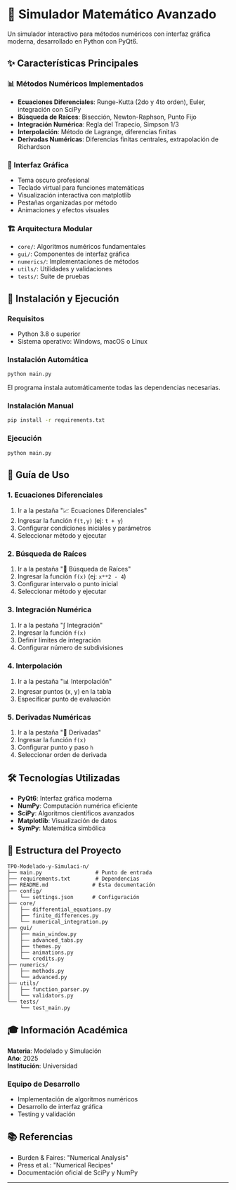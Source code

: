 # 🧮 Simulador Matemático Avanzado

Un simulador interactivo para métodos numéricos con interfaz gráfica moderna, desarrollado en Python con PyQt6.

## ✨ Características Principales

### 📊 Métodos Numéricos Implementados
- **Ecuaciones Diferenciales**: Runge-Kutta (2do y 4to orden), Euler, integración con SciPy
- **Búsqueda de Raíces**: Bisección, Newton-Raphson, Punto Fijo
- **Integración Numérica**: Regla del Trapecio, Simpson 1/3
- **Interpolación**: Método de Lagrange, diferencias finitas
- **Derivadas Numéricas**: Diferencias finitas centrales, extrapolación de Richardson

### 🎨 Interfaz Gráfica
- Tema oscuro profesional
- Teclado virtual para funciones matemáticas
- Visualización interactiva con matplotlib
- Pestañas organizadas por método
- Animaciones y efectos visuales

### 🏗️ Arquitectura Modular
- `core/`: Algoritmos numéricos fundamentales
- `gui/`: Componentes de interfaz gráfica
- `numerics/`: Implementaciones de métodos
- `utils/`: Utilidades y validaciones
- `tests/`: Suite de pruebas

## 🚀 Instalación y Ejecución

### Requisitos
- Python 3.8 o superior
- Sistema operativo: Windows, macOS o Linux

### Instalación Automática
```bash
python main.py
```
El programa instala automáticamente todas las dependencias necesarias.

### Instalación Manual
```bash
pip install -r requirements.txt
```

### Ejecución
```bash
python main.py
```

## 📖 Guía de Uso

### 1. Ecuaciones Diferenciales
1. Ir a la pestaña "📈 Ecuaciones Diferenciales"
2. Ingresar la función `f(t,y)` (ej: `t + y`)
3. Configurar condiciones iniciales y parámetros
4. Seleccionar método y ejecutar

### 2. Búsqueda de Raíces
1. Ir a la pestaña "🎯 Búsqueda de Raíces"
2. Ingresar la función `f(x)` (ej: `x**2 - 4`)
3. Configurar intervalo o punto inicial
4. Seleccionar método y ejecutar

### 3. Integración Numérica
1. Ir a la pestaña "∫ Integración"
2. Ingresar la función `f(x)`
3. Definir límites de integración
4. Configurar número de subdivisiones

### 4. Interpolación
1. Ir a la pestaña "📊 Interpolación"
2. Ingresar puntos (x, y) en la tabla
3. Especificar punto de evaluación

### 5. Derivadas Numéricas
1. Ir a la pestaña "🔢 Derivadas"
2. Ingresar la función `f(x)`
3. Configurar punto y paso `h`
4. Seleccionar orden de derivada

## 🛠️ Tecnologías Utilizadas

- **PyQt6**: Interfaz gráfica moderna
- **NumPy**: Computación numérica eficiente
- **SciPy**: Algoritmos científicos avanzados
- **Matplotlib**: Visualización de datos
- **SymPy**: Matemática simbólica

## 📁 Estructura del Proyecto

```
TPO-Modelado-y-Simulaci-n/
├── main.py                 # Punto de entrada
├── requirements.txt        # Dependencias
├── README.md              # Esta documentación
├── config/
│   └── settings.json      # Configuración
├── core/
│   ├── differential_equations.py
│   ├── finite_differences.py
│   └── numerical_integration.py
├── gui/
│   ├── main_window.py
│   ├── advanced_tabs.py
│   ├── themes.py
│   ├── animations.py
│   └── credits.py
├── numerics/
│   ├── methods.py
│   └── advanced.py
├── utils/
│   ├── function_parser.py
│   └── validators.py
└── tests/
    └── test_main.py
```

## 🎓 Información Académica

**Materia**: Modelado y Simulación  
**Año**: 2025  
**Institución**: Universidad

### Equipo de Desarrollo
- Implementación de algoritmos numéricos
- Desarrollo de interfaz gráfica
- Testing y validación

## 📚 Referencias

- Burden & Faires: "Numerical Analysis"
- Press et al.: "Numerical Recipes"
- Documentación oficial de SciPy y NumPy

---
